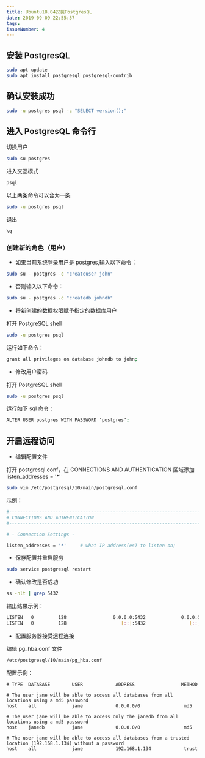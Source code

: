 ```yaml
---
title: Ubuntu18.04安装PostgresQL
date: 2019-09-09 22:55:57
tags:
issueNumber: 4
---
```


## 安装 PostgresQL

```bash
sudo apt update
sudo apt install postgresql postgresql-contrib
```

## 确认安装成功

```bash
sudo -u postgres psql -c "SELECT version();"
```

## 进入 PostgresQL 命令行

切换用户

```bash
sudo su postgres
```

进入交互模式

```bash
psql
```

以上两条命令可以合为一条

```bash
sudo -u postgres psql
```

退出

```bash
\q
```

### 创建新的角色（用户）

- 如果当前系统登录用户是 postgres,输入以下命令：

```bash
sudo su - postgres -c "createuser john"
```

- 否则输入以下命令：

```bash
sudo su - postgres -c "createdb johndb"
```

- 将新创建的数据权限赋予指定的数据库用户

打开 PostgreSQL shell

```bash
sudo -u postgres psql
```

运行如下命令：

```bash
grant all privileges on database johndb to john;
```

- 修改用户密码

打开 PostgreSQL shell

```bash
sudo -u postgres psql
```

运行如下 sql 命令：

```bash
ALTER USER postgres WITH PASSWORD ‘postgres’;
```

## 开启远程访问

- 编辑配置文件

打开 postgresql.conf，在 CONNECTIONS AND AUTHENTICATION 区域添加 listen_addresses = '\*'

```bash
sudo vim /etc/postgresql/10/main/postgresql.conf
```

示例：

```bash
#------------------------------------------------------------------------------
# CONNECTIONS AND AUTHENTICATION
#------------------------------------------------------------------------------

# - Connection Settings -

listen_addresses = '*'     # what IP address(es) to listen on;

```

- 保存配置并重启服务

```bash
sudo service postgresql restart
```

- 确认修改是否成功

```bash
ss -nlt | grep 5432
```

输出结果示例：

```bash
LISTEN   0         128                 0.0.0.0:5432             0.0.0.0:*
LISTEN   0         128                    [::]:5432                [::]:*
```

- 配置服务器接受远程连接

编辑 pg_hba.conf 文件

```bash
/etc/postgresql/10/main/pg_hba.conf
```

配置示例：

```
# TYPE  DATABASE        USER            ADDRESS                 METHOD

# The user jane will be able to access all databases from all locations using a md5 password
host    all             jane            0.0.0.0/0                md5

# The user jane will be able to access only the janedb from all locations using a md5 password
host    janedb          jane            0.0.0.0/0                md5

# The user jane will be able to access all databases from a trusted location (192.168.1.134) without a password
host    all             jane            192.168.1.134            trust
```
